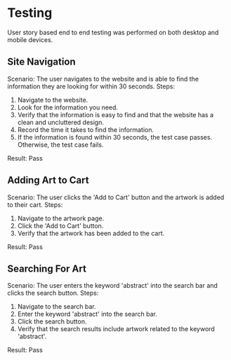 # Testing

User story based end to end testing was performed on both desktop and mobile devices.

## Site Navigation

Scenario: The user navigates to the website and is able to find the information they are looking for within 30 seconds.
Steps:
1. Navigate to the website.
2. Look for the information you need.
3. Verify that the information is easy to find and that the website has a clean and uncluttered design.
4. Record the time it takes to find the information.
5. If the information is found within 30 seconds, the test case passes. Otherwise, the test case fails.

Result: Pass

## Adding Art to Cart

Scenario: The user clicks the 'Add to Cart' button and the artwork is added to their cart.
Steps:
1. Navigate to the artwork page.
2. Click the 'Add to Cart' button.
3. Verify that the artwork has been added to the cart.

Result: Pass

## Searching For Art

Scenario: The user enters the keyword 'abstract' into the search bar and clicks the search button.
Steps:
1. Navigate to the search bar.
2. Enter the keyword 'abstract' into the search bar.
3. Click the search button.
4. Verify that the search results include artwork related to the keyword 'abstract'.

Result: Pass

